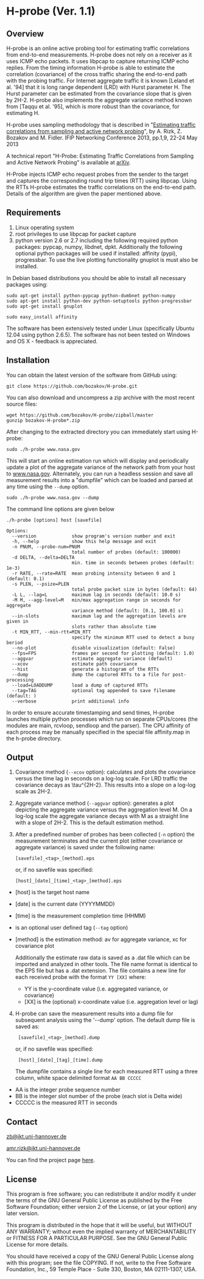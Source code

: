 H-probe (Ver. 1.1)
==================


Overview
--------

H-probe is an online active probing tool for estimating traffic correlations from end-to-end measurements. H-probe does not rely on a receiver as it uses ICMP echo packets. It uses libpcap to capture returning ICMP echo replies. From the timing information H-probe is able to estimate the correlation (covariance) of the cross traffic sharing the end-to-end path with the probing traffic. For Internet aggregate traffic it is known [Leland et al. '94] that it is long range dependent (LRD) with Hurst parameter H. The Hurst parameter can be estimated from the covariance slope that is given by 2H-2. H-probe also implements the aggregate variance method known from [Taqqu et al. '95], which is more robust than the covariance, for estimating H. 

H-probe uses sampling methodology that is described in
"[Estimating traffic correlations from sampling and active network probing](http://ieeexplore.ieee.org/xpl/abstractReferences.jsp?tp=&arnumber=6663503)", by A. Rizk, Z. Bozakov and M. Fidler. IFIP Networking Conference 2013, pp.1,9, 22-24 May 2013

A technical report "H-Probe: Estimating Traffic Correlations from Sampling and Active Network Probing" is available at [arXiv](http://arxiv.org/abs/1208.2870).

H-Probe injects ICMP echo request probes from the sender to the target and captures the corresponding round trip times (RTT) using libpcap. Using the RTTs H-probe estimates the traffic correlations on the end-to-end path. Details of the algorithm are given the paper mentioned above.



Requirements
------------

1. Linux operating system 
2. root privileges to use libpcap for packet capture
3. python version 2.6 or 2.7 including the following required python packages: pypcap, numpy, libdnet, dpkt. Additionally the following optional python packages will be used if installed: affinity (pypi), progressbar. To use the live plotting functionality gnuplot is must also be installed. 

In Debian based distributions you should be able to install all necessary packages using:

    sudo apt-get install python-pypcap python-dumbnet python-numpy 
    sudo apt-get install python-dev python-setuptools python-progressbar 
    sudo apt-get install gnuplot 
    
    sudo easy_install affinity

The software has been extensively tested under Linux (specifically Ubuntu 12.04 using python 2.6.5). The software has not been tested on Windows and OS X - feedback is appreciated.
    

Installation
------------

You can obtain the latest version of the software from GitHub using:

    git clone https://github.com/bozakov/H-probe.git
    
You can also download and uncompress a zip archive with the most recent source files: 
    
    wget https://github.com/bozakov/H-probe/zipball/master
    gunzip bozakov-H-probe*.zip

After changing to the extracted directory you can immediately start using H-probe: 

    sudo ./h-probe www.nasa.gov

This will start an online estimation run which will display and periodically update a plot of the aggregate variance of the network path from your host to www.nasa.gov. Alternately, you can run a headless session and save all measurement results into a "dumpfile" which  can be loaded and parsed at any time using the `--dump` option.

    sudo ./h-probe www.nasa.gov --dump 

The command line options are given below
    
    ./h-probe [options] host [savefile]

    Options:
      --version             show program's version number and exit
      -h, --help            show this help message and exit
      -n PNUM, --probe-num=PNUM
                            total number of probes (default: 100000)
      -d DELTA, --delta=DELTA
                            min. time in seconds between probes (default: 1e-3)
      -r RATE, --rate=RATE  mean probing intensity between 0 and 1 (default: 0.1)
      -s PLEN, --psize=PLEN
                            total probe packet size in bytes (default: 64)
      -L L, --lag=L         maximum lag in seconds (default: 10.0 s)
      -M M, --agg-level=M   min/max aggregation range in seconds for aggregate
                            variance method (default: [0.1, 100.0] s)
      --in-slots            maximum lag and the aggregation levels are given in
                            slots rather than absolute time
      -t MIN_RTT, --min-rtt=MIN_RTT
                            specify the minimum RTT used to detect a busy beriod
      --no-plot             disable visualization (default: False)
      --fps=FPS             frames per second for plotting (default: 1.0)
      --aggvar              estimate aggregate variance (default)
      --xcov                estimate path covariance
      --hist                generate a histogram of the RTTs
      --dump                dump the captured RTTs to a file for post-processing
      --load=LOADDUMP       load a dump of captured RTTs
      --tag=TAG             optional tag appended to save filename (default: )
      --verbose             print additional info


In order to ensure accurate timestamping and send times, H-probe launches multiple python processes which run on separate CPUs/cores (the modules are main, rcvloop, sendloop and the parser). The CPU affinity of each process may be manually specified in the special file affinity.map in the h-probe directory.



Output
------

1.  Covariance method (`--xcov` option): calculates and plots the covariance versus the time lag in seconds on a log-log scale. For LRD traffic the covariance decays as \tau^{2H-2}. This results into a slope on a log-log scale as 2H-2.

2.  Aggregate variance method (`--aggvar` option): generates a plot depicting the aggregate variance versus the aggregation level M. On a log-log scale the aggregate variance decays with M as a straight line with a slope of 2H-2. This is the default estimation method.

3.  After a predefined number of probes has been collected (`-n` option) the measurement terminates and the current plot (either covariance or aggregate variance) is saved under the following name:

        [savefile]_<tag>_[method].eps

    
    or, if no savefile was specified:
    
        [host]_[date]_[time]_<tag>_[method].eps
        
 * [host] is the target host name
 * [date] is the current date (YYYYMMDD)
 * [time] is the measurement completion time (HHMM)
 * <tag>  is an optional user defined tag (`--tag` option)
 * [method] is the estimation method: av for aggregate variance, xc for covariance plot

  
    Additionally the estimate raw data is saved as a .dat file which can be imported and analyzed in other tools. The file name format is identical to the EPS file but has a .dat extension. The file contains a new line for each received probe with the format `YY [XX]` where:
    
    * YY    is the y-coordinate value (i.e. aggregated variance, or covariance)
    * [XX]  is the (optional) x-coordinate value (i.e. aggregation level or lag)
    

4.  H-probe can save the measurement results into a dump file for subsequent analysis using the '--dump' option. The default dump file is saved as:

         [savefile]_<tag>_[method].dump
    
    or, if no savefile was specified:
    
         [host]_[date]_[tag]_[time].dump
    
    The dumpfile contains a single line for each measured RTT using a
    three column, white space delimited format `AA BB CCCCC`

   * AA     is the integer probe sequence number
   * BB     is the integer slot number of the probe (each slot is Delta wide)
   * CCCCC  is the measured RTT in seconds


Contact
-------

<zb@ikt.uni-hannover.de>

<amr.rizk@ikt.uni-hannover.de>

You can find the project page [here](http://www.ikt.uni-hannover.de/h-probe).

License
-------

This program is free software; you can redistribute it and/or modify
it under the terms of the GNU General Public License as published by
the Free Software Foundation; either version 2 of the License, or
(at your option) any later version.

This program is distributed in the hope that it will be useful,
but WITHOUT ANY WARRANTY; without even the implied warranty of
MERCHANTABILITY or FITNESS FOR A PARTICULAR PURPOSE.  See the
GNU General Public License for more details.

You should have received a copy of the GNU General Public License
along with this program; see the file COPYING.  If not, write to
the Free Software Foundation, Inc., 59 Temple Place - Suite 330,
Boston, MA 02111-1307, USA.













